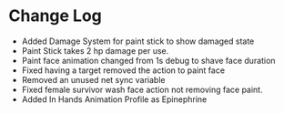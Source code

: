 # Change Log

- Added Damage System for paint stick to show damaged state
- Paint Stick takes 2 hp damage per use.
- Paint face animation changed from 1s debug to shave face duration
- Fixed having a target removed the action to paint face
- Removed an unused net sync variable
- Fixed female survivor wash face action not removing face paint.
- Added In Hands Animation Profile as Epinephrine
